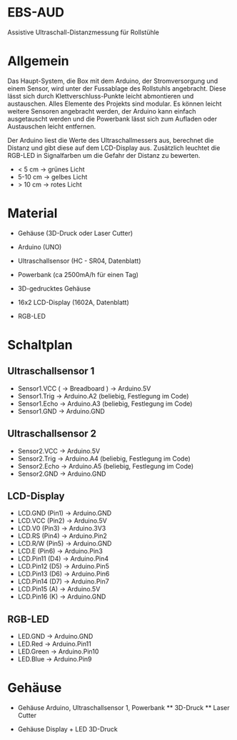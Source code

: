 # EBS-AUD
Assistive Ultraschall-Distanzmessung für Rollstühle


# Allgemein
Das Haupt-System, die Box mit dem Arduino, der Stromversorgung und einem Sensor, wird unter der Fussablage des Rollstuhls angebracht. Diese lässt sich durch Klettverschluss-Punkte leicht abmontieren und austauschen. Alles Elemente des Projekts sind modular. Es können leicht weitere Sensoren angebracht werden, der Arduino kann einfach ausgetauscht werden und die Powerbank lässt sich zum Aufladen oder Austauschen leicht entfernen.

Der Arduino liest die Werte des Ultraschallmessers aus, berechnet die Distanz und gibt diese auf dem LCD-Display aus. Zusätzlich leuchtet die RGB-LED in Signalfarben um die Gefahr der Distanz zu bewerten.

* < 5 cm → grünes Licht
* 5-10 cm → gelbes Licht
* \> 10 cm → rotes Licht


# Material
* Gehäuse (3D-Druck oder Laser Cutter)
* Arduino (UNO)
* Ultraschallsensor (HC - SR04, Datenblatt)
* Powerbank (ca 2500mA/h für einen Tag)

* 3D-gedrucktes Gehäuse
* 16x2 LCD-Display (1602A, Datenblatt)
* RGB-LED

# Schaltplan

## Ultraschallsensor 1
* Sensor1.VCC ( → Breadboard ) → Arduino.5V
* Sensor1.Trig → Arduino.A2 (beliebig, Festlegung im Code)
* Sensor1.Echo → Arduino.A3 (beliebig, Festlegung im Code)
* Sensor1.GND → Arduino.GND


## Ultraschallsensor 2
* Sensor2.VCC → Arduino.5V
* Sensor2.Trig → Arduino.A4 (beliebig, Festlegung im Code)
* Sensor2.Echo → Arduino.A5 (beliebig, Festlegung im Code)
* Sensor2.GND → Arduino.GND


## LCD-Display
* LCD.GND (Pin1) → Arduino.GND
* LCD.VCC (Pin2) → Arduino.5V
* LCD.V0 (Pin3) → Arduino.3V3
* LCD.RS (Pin4) → Arduino.Pin2
* LCD.R/W (Pin5) → Arduino.GND
* LCD.E (Pin6) → Arduino.Pin3
* LCD.Pin11 (D4) → Arduino.Pin4
* LCD.Pin12 (D5) → Arduino.Pin5
* LCD.Pin13 (D6) → Arduino.Pin6
* LCD.Pin14 (D7) → Arduino.Pin7
* LCD.Pin15 (A) → Arduino.5V
* LCD.Pin16 (K) → Arduino.GND


## RGB-LED
* LED.GND → Arduino.GND
* LED.Red → Arduino.Pin11
* LED.Green → Arduino.Pin10
* LED.Blue → Arduino.Pin9


# Gehäuse

* Gehäuse Arduino, Ultraschallsensor 1, Powerbank
** 3D-Druck
** Laser Cutter

* Gehäuse Display + LED 3D-Druck
